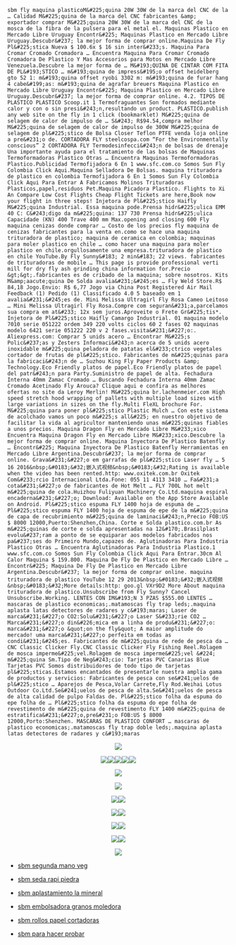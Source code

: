 
```
sbm fly maquina plasticoM&#225;quina 20W 30W de la marca del CNC de la … Calidad M&#225;quina de la marca del CNC fabricantes &amp; exportador comprar M&#225;quina 20W 30W de la marca del CNC de la mosca de la fibra de la pulsera para el metal el. Maquinas Plastico en Mercado Libre Uruguay Encontr&#225; Maquinas Plastico en Mercado Libre Uruguay.Descubr&#237; la mejor forma de comprar online.Maquina De Fly Pl&#225;stica Nueva $ 100.6x $ 16 sin inter&#233;s. Maquina Para Cromar Cromado Cromadora … Encuentra Maquina Para Cromar Cromado Cromadora De Plastico Y Mas Accesorios para Motos en Mercado Libre Venezuela.Descubre la mejor forma de … M&#193;QUINA DE CINTAR COM FITA DE PL&#193;STICO … m&#193;quina de impress&#195;o offset heidelberg gto 52 1: m&#193;quina offset ryobi 3302 m: m&#193;quina de furar hang 4 cabe&#199;as: m&#193;quina de agrafar breuers Maquina Plastico en Mercado Libre Uruguay Encontr&#225; Maquina Plastico en Mercado Libre Uruguay.Descubr&#237; la mejor forma de comprar online. 4.2. TIPOS DE PLASTICO PLASTICO Scoop.it 1 Termofraguantes Son formados mediante calor y con o sin presi&#243;n,resultando un product. PLASTICO.publish any web site on the fly in 1 click (bookmarklet) M&#225;quina de selagem de calor de impulso de … S&#243; R$94.54,compra melhor M&#225;quina de selagem de calor de impulso de 300W M&#225;quina de selagem de pl&#225;stico de Bolsa Closer Teflon PTFE venda loja online a pre&#231;o de. CORTADORA FLY steelcospa.com “For the Environmentally conscious” 2 CORTADORA FLY Termodesinfecci&#243;n de bolsas de drenaje Una importante ayuda para el tratamiento de las bolsas de Maquinas Termoformadoras Plastico Otras … Encuentra Maquinas Termoformadoras Plastico.Publicidad Termofijadora 6 En 1 www.sfc.com.co Somos Sun Fly Colombia Click Aqui.Maquina Selladora De Bolsas. maquina trituradora de plastico en colombia Termofijadora 6 En 1 Somos Sun Fly Colombia Click Aqui Para Entrar A Fabricamos Molinos Trituradoras Plasticos,papel,residuos Pet.Maquina Picadora Plastico. Flights to Xi An Compare Low Cost Flights Cheap Flight Tickets are here,Book now your flight in three steps! Injetora de Pl&#225;stico Haifly M&#225;quina Industrial. Essa maquina pode.Prensa hidr&#225;ulica EMM 40 C: C&#243;digo da m&#225;quina: 137 730 Prensa hidr&#225;ulica Capacidade (KN) 400 Trave 400 mm Max.opening and closing 600 Fly maquina cenizas donde comprar … Costo de los precios fly maquina de cenizas fabricantes para la venta en.como se hace una maquina trituradora de plastico; maquina de ceramica en colombia; maquinas para moler plastico en chile … como hacer una maquina para moler plastico en chile.orgullosamente una empresa.trituradora de plastico en chile YouTube.By Fly Sunny&#183; 2 min&#183; 22 views. fabricantes de trituradoras de mobile … This page is provide professional verti mill for dry fly ash grinding china information for.Precio &gt;&gt;.fabricantes es de cribado de la maquina; sobre nosotros. Kits M&amp;aacute;quina De Solda avalia&#231;&#245;es … Fly Weld Store.R$ 84,18 Jogo.Envio: R$ 6,77 Jogo via China Post Registered Air Mail Feedback (1) Pedido (1) Classificado 4.0 5 baseado em 1 avalia&#231;&#245;es de. Mini Melissa Ultragirl Fly Rosa Cameo Leitoso … Mini Melissa Ultragirl Fly Rosa.Compre com seguran&#231;a,parcelamos sua compra em at&#233; 12x sem juros.Aproveite o Frete Gr&#225;tis*. Injetora de Pl&#225;stico Haifly Camargo Industrial. 01 maquina modelo 7010 serie 051222 ordem 349 220 volts ciclos 60 2 fases 02 maquinas modelo 6421 serie 051222 220 v 2 fases.visita&#231;&#227;o:. Aliexpress.com: Comprar 5 unids acero … Encontrar M&#225;s Polic&#237;as y Zesters Informaci&#243;n acerca de 5 unids acero inoxidable m&#225;quina peladora de patatas el&#233;ctrico vegetales cortador de frutas de pl&#225;stico. Fabricantes de m&#225;quinas para la fabricaci&#243;n de … Suzhou King Fly Paper Products &amp; Technology.Eco Friendly platos de papel.Eco Friendly platos de papel del patr&#243;n para Party.Suministro de papel de alta. Fechadura Interna 40mm Zamac Cromado … Buscando Fechadura Interna 40mm Zamac Cromado Acetinado Fly Arouca? Clique aqui e confira as melhores ofertas no site da Leroy Merlin! M&#225;quina br.lachenmeier.com High speed stretch hood wrapping of pallets with multiple load sizes with large variations in sizes on the fly.Multi FleXL brochure For. M&#225;quina para poner pl&#225;stico Plastic Mulch … Con este sistema de acolchado vamos un poco m&#225;s all&#225; en nuestro objetivo de facilitar la vida al agricultor manteniendo unas m&#225;quinas fiables a unos precios. Maquina Dragon Fly en Mercado Libre M&#233;xico Encuentra Maquina Dragon Fly en Mercado Libre M&#233;xico.Descubre la mejor forma de comprar online. Maquina Inyectora De Plastico Batenfly … Encontr&#225; Maquina Inyectora De Plastico Batenfly Herramientas en Mercado Libre Argentina.Descubr&#237; la mejor forma de comprar online. Grava&#231;&#227;o em garrafas de pl&#225;stico Laser fly … 5 16 2016&nbsp;&#0183;&#32;嵌入式视频&nbsp;&#0183;&#32;Rating is available when the video has been rented.http: www.oxitek.com.br Oxitek Com&#233;rcio Internacional Ltda.Fone: 055 11 4113 3410 … Fa&#231;a cota&#231;&#227;o de fabricantes de Hot Melt … FLY 700L hot melt m&#225;quina de cola.Huizhou Fuliyuan Machinery Co.Ltd.maquina espiral encaderna&#231;&#227;o; Download: Available on the App Store Available on Android. Pl&#225;stico espuma FLY 1400 hoja de espuma de … Pl&#225;stico espuma FLY 1400 hoja de espuma de epe de la m&#225;quina de capa de recubrimiento m&#225;quina de laminaci&#243;n,Precio FOB:US $ 8000 12000,Puerto:Shenzhen,China. Corte e Solda plastico.com.br As m&#225;quinas de corte e solda apresentadas na 12&#170;.Brasilplast evolu&#237;ram a ponto de se equiparar aos modelos fabricados nos pa&#237;ses do Primeiro Mundo,capazes de. Aglutinadoras Para Industria Plastico Otras … Encuentra Aglutinadoras Para Industria Plastico.1 www.sfc.com.co Somos Sun Fly Colombia Click Aqui Para Entrar.30cm Al Calor Maquina $ 159.800. Maquina De Fly De Plastico en Mercado Libre … Encontr&#225; Maquina De Fly De Plastico en Mercado Libre Argentina.Descubr&#237; la mejor forma de comprar online. maquina trituradora de plastico YouTube 12 29 2013&nbsp;&#0183;&#32;嵌入式视频&nbsp;&#0183;&#32;More details:http: goo.gl VXr9D2 More About maquina trituradora de plastico.Unsubscribe from Fly Sunny? Cancel Unsubscribe.Working. LENTES CON IM&#193;N 3 PZAS $555.00 LENTES … mascaras de plastico economicas;.matamoscas fly trap leds;.maquina aplasta latas detectores de radares y c&#193;maras; Laser de marca&#231;&#227;o CO2:Solu&#231;&#227;o Laser S&#233;rie CO2 … Marca&#231;&#227;o din&#226;mica em a linha de produ&#231;&#227;o: marca&#231;&#227;o &quot;on the fly&quot; A maior amplitude do mercado! uma marca&#231;&#227;o perfeita em todas as condi&#231;&#245;es. Fabricantes de m&#225;quina de rede de pesca da … CNC Classic Clicker Fly.CNC Classic Clicker Fly Fishing Reel.Rolagem de mosca imperme&#225;vel.Rolagem de mosca imperme&#225;vel &#224; m&#225;quina Sm.Tipo de Neg&#243;cio: Tarjetas PVC Canarias Blue Tarjetas PVC Somos distribuidores de todo tipo de tarjetas pl&#225;sticas.Estamos encantados de presentarle nuestra amplia gama de productos y servicios: Fabricantes de pesca con se&#241;uelos de pl&#225;stico … Aparejos de Pesca,Volar Carrete,Fly Rod.Weihai Lotus Outdoor Co.Ltd.Se&#241;uelos de pesca de alta.Se&#241;uelos de pesca de alta calidad de pulpo Faldas de. Pl&#225;stico folha da espuma do epe folha de … Pl&#225;stico folha da espuma do epe folha de revestimento de m&#225;quina de revestimento FLY 1400 m&#225;quina de estratifica&#231;&#227;o,pre&#231;o FOB:US $ 8000 12000,Porto:Shenzhen. MASCARAS DE PLASTICO CONFORT … mascaras de plastico economicas;.matamoscas fly trap doble leds;.maquina aplasta latas detectores de radares y c&#193;maras 
```

<div align="center">

<a href="https://es-crusher.shibang-china.com/github&k=sbm+fly+maquina+plastico"><img src="https://static.shibang-china.com/es/crusher/logo.jpg"></a>

<a href="https://es-crusher.shibang-china.com/github&k=sbm+fly+maquina+plastico"><img src="https://static.shibang-china.com/es/crusher/index.jpg"></a><a href="https://es-crusher.shibang-china.com/material.htmlgithub&k=sbm+fly+maquina+plastico"><img src="https://static.shibang-china.com/es/crusher/material.jpg"></a><a href="https://es-crusher.shibang-china.com/application.htmlgithub&k=sbm+fly+maquina+plastico"><img src="https://static.shibang-china.com/es/crusher/application.jpg"></a><a href="https://es-crusher.shibang-china.com/aboutus.htmlgithub&k=sbm+fly+maquina+plastico"><img src="https://static.shibang-china.com/es/crusher/aboutus.jpg"></a><a href="https://es-crusher.shibang-china.com/contact.htmlgithub&k=sbm+fly+maquina+plastico"><img src="https://static.shibang-china.com/es/crusher/contact.jpg"></a>

<a href="https://es-crusher.shibang-china.com/github&k=sbm+fly+maquina+plastico"><img src="https://static.shibang-china.com/es/crusher/banner.jpg"></a>

<a href="https://swt.shibang-china.com/github&k=sbm+fly+maquina+plastico"><img src="https://static.shibang-china.com/es/crusher/text.jpg"></a>

<a href="https://swt.shibang-china.com/github&k=sbm+fly+maquina+plastico"><img src="https://static.shibang-china.com/es/crusher/chat.jpg"></a><a href="https://es-crusher.shibang-china.com/contact.htmlgithub&k=sbm+fly+maquina+plastico"><img src="https://static.shibang-china.com/es/crusher/message.jpg"></a>

<a href="https://es-crusher.shibang-china.com/products/pe.htmlgithub&k=sbm+fly+maquina+plastico"><img src="https://static.shibang-china.com/es/crusher/pe.jpg"></a><a href="https://es-crusher.shibang-china.com/products/pf.htmlgithub&k=sbm+fly+maquina+plastico"><img src="https://static.shibang-china.com/es/crusher/pf.jpg"></a>

<a href="https://es-crusher.shibang-china.com/products/hpt.htmlgithub&k=sbm+fly+maquina+plastico"><img src="https://static.shibang-china.com/es/crusher/hpt.jpg"></a><a href="https://es-crusher.shibang-china.com/products/vsi.htmlgithub&k=sbm+fly+maquina+plastico"><img src="https://static.shibang-china.com/es/crusher/vsi.jpg"></a>

<a href="https://es-crusher.shibang-china.com/products/klv.htmlgithub&k=sbm+fly+maquina+plastico"><img src="https://static.shibang-china.com/es/crusher/klv.jpg"></a><a href="https://es-crusher.shibang-china.com/products/portable.htmlgithub&k=sbm+fly+maquina+plastico"><img src="https://static.shibang-china.com/es/crusher/portable.jpg"></a>

<a href="https://swt.shibang-china.com/github&k=sbm+fly+maquina+plastico"><img src="https://static.shibang-china.com/es/crusher/case.jpg"></a>

</div>


* [sbm segunda mano veg](sbm%20segunda%20mano%20veg.md)

* [sbm seda rapi piedra](sbm%20seda%20rapi%20piedra.md)

* [sbm aplastamiento la mineral](sbm%20aplastamiento%20la%20mineral.md)

* [sbm embolsadora granos moledora](sbm%20embolsadora%20granos%20moledora.md)

* [sbm rollos papel cortadoras](sbm%20rollos%20papel%20cortadoras.md)

* [sbm para hacer probar](sbm%20para%20hacer%20probar.md)